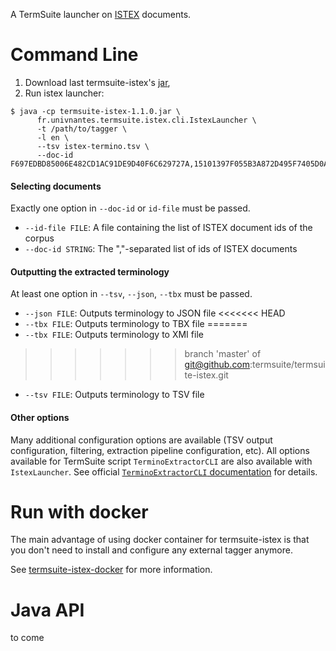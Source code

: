 A TermSuite launcher on [ISTEX](http://www.istex.fr/) documents.

# Command Line

 1. Download last termsuite-istex's [jar](https://search.maven.org/remotecontent?filepath=fr/univ-nantes/termsuite/termsuite-istex/1.1.0/termsuite-istex-1.1.0.jar),
 2. Run istex launcher:

```
$ java -cp termsuite-istex-1.1.0.jar \
      fr.univnantes.termsuite.istex.cli.IstexLauncher \
      -t /path/to/tagger \
      -l en \
      --tsv istex-termino.tsv \
      --doc-id F697EDBD85006E482CD1AC91DE9D40F6C629727A,15101397F055B3A872D495F7405D0A3F3E195E0F
```


#### Selecting documents

Exactly one option in `--doc-id` or `id-file` must be passed.

 - `--id-file FILE`: A file containing the list of ISTEX document ids of the corpus
 - `--doc-id STRING`: The ","-separated list of ids of ISTEX documents

#### Outputting the extracted terminology

At least one option in `--tsv`, `--json`, `--tbx` must be passed.

 - `--json FILE`: Outputs terminology to JSON file
<<<<<<< HEAD
 - `--tbx FILE`: Outputs terminology to TBX file
=======
 - `--tbx FILE`: Outputs terminology to XMI file
>>>>>>> branch 'master' of git@github.com:termsuite/termsuite-istex.git
 - `--tsv FILE`: Outputs terminology to TSV file

#### Other options

Many additional configuration options are available (TSV output configuration, filtering, extraction pipeline configuration, etc). All options available for TermSuite script `TerminoExtractorCLI` are also available with `IstexLauncher`. See official [`TerminoExtractorCLI` documentation](https://termsuite.github.io/documentation/command-line-api/) for details.

# Run with docker

The main advantage of using docker container for termsuite-istex is that you don't
need to install and configure any external tagger anymore.

See [termsuite-istex-docker](https://github.com/termsuite/termsuite-istex-docker) for more information.

# Java API

to come
